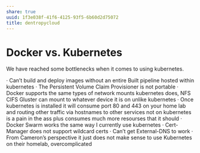 ```yaml
---
share: true
uuid: 1f3e038f-41f6-4125-93f5-6b60d2d75072
title: dentropycloud
---
```

# Docker vs. Kubernetes
We have reached some bottlenecks when it comes to using kubernetes.

·	Can’t build and deploy images without an entire Built pipeline hosted within kubernetes
·	The Persistent Volume Claim Provisioner is not portable
·	Docker supports the same types of network mounts kubernetes does, NFS CIFS Gluster can mount to whatever device it is on unlike kubernetes
·	Once kubernetes is installed it will consume port 80 and 443 on your home lab and routing other traffic via hostnames to other services not on kubernetes is a pain in the ass plus consumes much more resourses that it should
·	Docker Swarm works the same way I currently use kubernetes
·	Cert-Manager does not support wildcard certs
·	Can’t get External-DNS to work
·	From Cameron’s perspective it just does not make sense to use Kubernetes on their homelab, overcomplicated